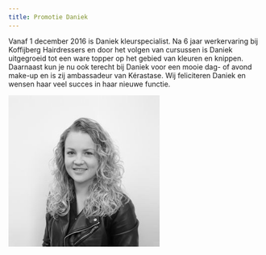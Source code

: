 ```yaml
---
title: Promotie Daniek
---
```



Vanaf 1 december 2016 is Daniek kleurspecialist. Na 6 jaar werkervaring bij Koffijberg Hairdressers en door het volgen van cursussen is Daniek uitgegroeid tot een ware topper op het gebied van kleuren en knippen.&nbsp; Daarnaast kun je nu ook terecht bij Daniek voor een mooie dag- of avond make-up en is zij ambassadeur van K&eacute;rastase. Wij feliciteren Daniek en wensen haar veel succes in haar nieuwe functie.

![](/uploads/versions/5.-daniek-top-stylist---x----300-300x---.jpg)